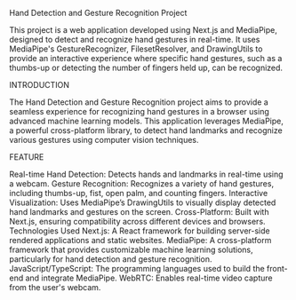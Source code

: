 Hand Detection and Gesture Recognition Project




This project is a web application developed using Next.js and MediaPipe, designed to detect and recognize hand gestures in real-time. It uses MediaPipe's GestureRecognizer, FilesetResolver, and DrawingUtils to provide an interactive experience where specific hand gestures, such as a thumbs-up or detecting the number of fingers held up, can be recognized.







INTRODUCTION






The Hand Detection and Gesture Recognition project aims to provide a seamless experience for recognizing hand gestures in a browser using advanced machine learning models. This application leverages MediaPipe, a powerful cross-platform library, to detect hand landmarks and recognize various gestures using computer vision techniques.

FEATURE











Real-time Hand Detection: Detects hands and landmarks in real-time using a webcam.
Gesture Recognition: Recognizes a variety of hand gestures, including thumbs-up, fist, open palm, and counting fingers.
Interactive Visualization: Uses MediaPipe’s DrawingUtils to visually display detected hand landmarks and gestures on the screen.
Cross-Platform: Built with Next.js, ensuring compatibility across different devices and browsers.
Technologies Used
Next.js: A React framework for building server-side rendered applications and static websites.
MediaPipe: A cross-platform framework that provides customizable machine learning solutions, particularly for hand detection and gesture recognition.
JavaScript/TypeScript: The programming languages used to build the front-end and integrate MediaPipe.
WebRTC: Enables real-time video capture from the user's webcam.
